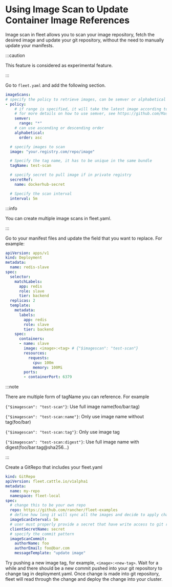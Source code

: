 # Using Image Scan to Update Container Image References

Image scan in fleet allows you to scan your image repository, fetch the desired image and update your git repository, 
without the need to manually update your manifests.

:::caution

This feature is considered as experimental feature.

:::

Go to `fleet.yaml` and add the following section.

```yaml
imageScans:
# specify the policy to retrieve images, can be semver or alphabetical order 
- policy: 
    # if range is specified, it will take the latest image according to semver order in the range
    # for more details on how to use semver, see https://github.com/Masterminds/semver
    semver: 
      range: "*" 
    # can use ascending or descending order
    alphabetical:
      order: asc 

  # specify images to scan
  image: "your.registry.com/repo/image" 

  # Specify the tag name, it has to be unique in the same bundle
  tagName: test-scan

  # specify secret to pull image if in private registry
  secretRef:
    name: dockerhub-secret 

  # Specify the scan interval
  interval: 5m 
```

:::info

You can create multiple image scans in fleet.yaml.

:::

Go to your manifest files and update the field that you want to replace. For example:

```yaml
apiVersion: apps/v1
kind: Deployment
metadata:
  name: redis-slave
spec:
  selector:
    matchLabels:
      app: redis
      role: slave
      tier: backend
  replicas: 2
  template:
    metadata:
      labels:
        app: redis
        role: slave
        tier: backend
    spec:
      containers:
      - name: slave
        image: <image>:<tag> # {"$imagescan": "test-scan"}
        resources:
          requests:
            cpu: 100m
            memory: 100Mi
        ports:
        - containerPort: 6379
```

:::note

There are multiple form of tagName you can reference. For example

`{"$imagescan": "test-scan"}`: Use full image name(foo/bar:tag)

`{"$imagescan": "test-scan:name"}`: Only use image name without tag(foo/bar)

`{"$imagescan": "test-scan:tag"}`: Only use image tag

`{"$imagescan": "test-scan:digest"}`: Use full image name with digest(foo/bar:tag@sha256...)

:::

Create a GitRepo that includes your fleet.yaml

```yaml
kind: GitRepo
apiVersion: fleet.cattle.io/v1alpha1
metadata:
  name: my-repo
  namespace: fleet-local
spec:
  # change this to be your own repo
  repo: https://github.com/rancher/fleet-examples 
  # define how long it will sync all the images and decide to apply change
  imageScanInterval: 5m 
  # user must properly provide a secret that have write access to git repository
  clientSecretName: secret 
  # specify the commit pattern
  imageScanCommit:
    authorName: foo
    authorEmail: foo@bar.com
    messageTemplate: "update image"
```

Try pushing a new image tag, for example, `<image>:<new-tag>`. Wait for a while and there should be a new commit pushed into your git repository to change tag in deployment.yaml.
Once change is made into git repository, fleet will read through the change and deploy the change into your cluster.
